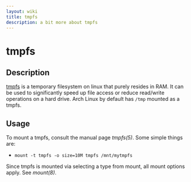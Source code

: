 ```yaml
---
layout: wiki
title: tmpfs
description: a bit more about tmpfs
---
```


# tmpfs

## Description
[tmpfs](https://wiki.archlinux.org/index.php/tmpfs) is a temporary filesystem on linux that purely resides in RAM. It can be used to significantly speed up file access or reduce read/write operations on a hard drive.
Arch Linux by default has `/tmp` mounted as a tmpfs.

## Usage
To mount a tmpfs, consult the manual page *tmpfs(5)*. Some simple things are:

- `mount -t tmpfs -o size=10M tmpfs /mnt/mytmpfs`

Since tmpfs is mounted via selecting a type from mount, all mount options apply. See *mount(8)*.
